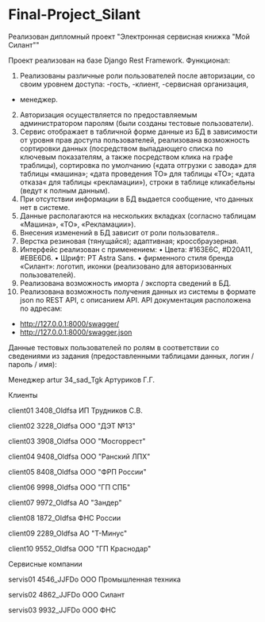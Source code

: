 # Final-Project_Silant

Реализован дипломный проект "Электронная сервисная книжка "Мой Силант""

Проект реализован на базе Django Rest Framework.
Функционал:
1. Реализованы различные роли пользователей после авторизации, со своим уровнем доступа: 
-гость, 
-клиент, 
-сервисная организация,
- менеджер.
2. Авторизация осуществляется по предоставляемым администратором паролям (были созданы тестовые пользователи).
3. Сервис отображает в табличной форме данные из БД в зависимости от уровня прав доступа пользователей, реализована возможность сортировки данных (посредством выпадающего списка по ключевым показателям, а также посредством клика на графе траблицы), сортировка по умолчанию («дата отгрузки с завода» для таблицы «машина»; «дата проведения ТО» для таблицы «ТО»; «дата отказа« для таблицы «рекламации»), строки в таблице кликабельны (ведут к полным данным).
4. При отсутствии информации в БД выдается сообщение, что данных нет в системе.
5. Данные располагаются на нескольких вкладках (согласно таблицам «Машина», «ТО», «Рекламации»).
6. Внесения изменений в БД зависит от роли пользователя..
7. Верстка резиновая (тянущайся); адаптивная; кроссбраузерная.
8. Интерфейс реализован с применением:
•	Цвета: #163E6C, #D20A11, #EBE6D6.
•	Шрифт: PT Astra Sans.
•	фирменного стиля бренда «Силант»: логотип, иконки (реализовано для авторизованных пользователей).
9. Реализована возможность иморта / экспорта сведений в БД.
10. Реализована возможность получения данных из системы в формате json по REST API, с описанием API. API документация расположена по адресам:
 - http://127.0.0.1:8000/swagger/
 - http://127.0.0.1:8000/swagger.json

Данные тестовых пользователей по ролям в соответствии со сведениями из задания (предоставленными таблицами данных, логин / пароль / имя):</p>

Менеджер 
artur 
34_sad_Tgk 
Артуриков Г.Г. </p>


Клиенты</p>
client01
3408_Oldfsa
ИП Трудников С.В.</p>

client02
3228_Oldfsa
ООО "ДЭТ №13"</p>

client03
3908_Oldfsa
ООО "Мосгоррест"</p>

client04
9408_Oldfsa
ООО "Ранский ЛПХ"</p>

client05
8408_Oldfsa
ООО "ФРП России"</p>

client06
9998_Oldfsa
ООО "ГП СПБ"</p>

client07
9972_Oldfsa
АО "Зандер"</p>

client08
1872_Oldfsa
ФНС России</p>

client09
2289_Oldfsa
АО "Т-Минус"</p>

client10
9552_Oldfsa
ООО "ГП Краснодар"</p>


Сервисные компании</p>
servis01
4546_JJFDo
ООО Промышленная техника</p>

servis02
4862_JJFDo
ООО Силант</p>

servis03
9932_JJFDo
ООО ФНС

